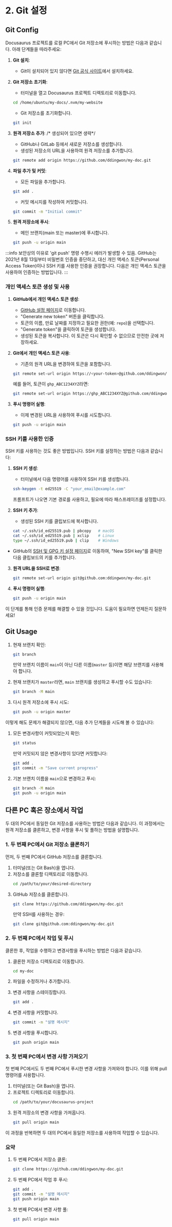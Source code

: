 # 2. Git 설정
## Git Config
Docusaurus 프로젝트를 로컬 PC에서 Git 저장소에 푸시하는 방법은 다음과 같습니다. 아래 단계들을 따라주세요:

1. **Git 설치**:
   - Git이 설치되어 있지 않다면 [Git 공식 사이트](https://git-scm.com/)에서 설치하세요.

2. **Git 저장소 초기화**:
   - 터미널을 열고 Docusaurus 프로젝트 디렉토리로 이동합니다.
   ```bash
   cd /home/ubuntu/my-docs/.nvm/my-website
   ```
   - Git 저장소를 초기화합니다.
   ```bash
   git init
   ```

3. **원격 저장소 추가**:      /* 생성되어 있으면 생략*/
   - GitHub나 GitLab 등에서 새로운 저장소를 생성합니다.
   - 생성된 저장소의 URL을 사용하여 원격 저장소를 추가합니다.
   ```bash
   git remote add origin https://github.com/ddingwon/my-doc.git
   ```

4. **파일 추가 및 커밋**:
   - 모든 파일을 추가합니다.
   ```bash
   git add .
   ```
   - 커밋 메시지를 작성하여 커밋합니다.
   ```bash
   git commit -m "Initial commit"
   ```

5. **원격 저장소에 푸시**:
   - 메인 브랜치(main 또는 master)에 푸시합니다.
   ```bash
   git push -u origin main
   ```

:::info
보안상의 이유로 'git push' 명령 수행시 에러가 발생할 수 있음. GitHub는 2021년 8월 13일부터 비밀번호 인증을 중단하고, 대신 개인 액세스 토큰(Personal Access Token)이나 SSH 키를 사용한 인증을 권장합니다. 다음은 개인 액세스 토큰을 사용하여 인증하는 방법입니다.
:::


### 개인 액세스 토큰 생성 및 사용

1. **GitHub에서 개인 액세스 토큰 생성**:
   - [GitHub 설정 페이지](https://github.com/settings/tokens)로 이동합니다.
   - "Generate new token" 버튼을 클릭합니다.
   - 토큰의 이름, 만료 날짜를 지정하고 필요한 권한(예: `repo`)을 선택합니다.
   - "Generate token"을 클릭하여 토큰을 생성합니다.
   - 생성된 토큰을 복사합니다. 이 토큰은 다시 확인할 수 없으므로 안전한 곳에 저장하세요.

2. **Git에서 개인 액세스 토큰 사용**:
   - 기존의 원격 URL을 변경하여 토큰을 포함합니다.
   ```bash
   git remote set-url origin https://<your-token>@github.com/ddingwon/my-doc.git
   ```
   예를 들어, 토큰이 `ghp_ABC1234XYZ`라면:
   ```bash
   git remote set-url origin https://ghp_ABC1234XYZ@github.com/ddingwon/my-doc.git
   ```

3. **푸시 명령어 실행**:
   - 이제 변경된 URL을 사용하여 푸시를 시도합니다.
   ```bash
   git push -u origin main
   ```

### SSH 키를 사용한 인증

SSH 키를 사용하는 것도 좋은 방법입니다. SSH 키를 설정하는 방법은 다음과 같습니다:

1. **SSH 키 생성**:
   - 터미널에서 다음 명령어를 사용하여 SSH 키를 생성합니다.
   ```bash
   ssh-keygen -t ed25519 -C "your_email@example.com"
   ```
   프롬프트가 나오면 기본 경로를 사용하고, 필요에 따라 패스프레이즈를 설정합니다.

2. **SSH 키 추가**:
   - 생성된 SSH 키를 클립보드에 복사합니다.
   ```bash
   cat ~/.ssh/id_ed25519.pub | pbcopy   # macOS
   cat ~/.ssh/id_ed25519.pub | xclip    # Linux
   type ~/.ssh/id_ed25519.pub | clip    # Windows
   ```

- GitHub의 [SSH 및 GPG 키 설정 페이지](https://github.com/settings/keys)로 이동하여, "New SSH key"를 클릭한 다음 클립보드의 키를 추가합니다.

3. **원격 URL을 SSH로 변경**:
   ```bash
   git remote set-url origin git@github.com:ddingwon/my-doc.git
   ```

4. **푸시 명령어 실행**:
   ```bash
   git push -u origin main
   ```

이 단계를 통해 인증 문제를 해결할 수 있을 것입니다. 도움이 필요하면 언제든지 질문하세요!


## Git Usage

1. 현재 브랜치 확인:
   ```bash
   git branch
   ```
   만약 브랜치 이름이 `main`이 아닌 다른 이름(`master` 등)이면 해당 브랜치를 사용해야 합니다.

2. 현재 브랜치가 `master`라면, `main` 브랜치를 생성하고 푸시할 수도 있습니다:
   ```bash
   git branch -M main
   ```

3. 다시 원격 저장소에 푸시 시도:
   ```bash
   git push -u origin master
   ```

이렇게 해도 문제가 해결되지 않으면, 다음 추가 단계들을 시도해 볼 수 있습니다:

1. 모든 변경사항이 커밋되었는지 확인:
   ```bash
   git status
   ```
   만약 커밋되지 않은 변경사항이 있다면 커밋합니다:
   ```bash
   git add .
   git commit -m "Save current progress"
   ```

2. 기본 브랜치 이름을 `main`으로 변경하고 푸시:
   ```bash
   git branch -M main
   git push -u origin main
   ```

## 다른 PC 혹은 장소에서 작업

두 대의 PC에서 동일한 Git 저장소를 사용하는 방법은 다음과 같습니다. 이 과정에서는 원격 저장소를 클론하고, 변경 사항을 푸시 및 풀하는 방법을 설명합니다.

### 1. 두 번째 PC에서 Git 저장소 클론하기
먼저, 두 번째 PC에서 GitHub 저장소를 클론합니다.

1. 터미널(또는 Git Bash)을 엽니다.
2. 저장소를 클론할 디렉토리로 이동합니다.
   ```bash
   cd /path/to/your/desired-directory
   ```
3. GitHub 저장소를 클론합니다.
   ```bash
   git clone https://github.com/ddingwon/my-doc.git
   ```
   만약 SSH를 사용하는 경우:
   ```bash
   git clone git@github.com:ddingwon/my-doc.git
   ```

### 2. 두 번째 PC에서 작업 및 푸시
클론한 후, 작업을 수행하고 변경사항을 푸시하는 방법은 다음과 같습니다.

1. 클론한 저장소 디렉토리로 이동합니다.
   ```bash
   cd my-doc
   ```

2. 파일을 수정하거나 추가합니다.

3. 변경 사항을 스테이징합니다.
   ```bash
   git add .
   ```

4. 변경 사항을 커밋합니다.
   ```bash
   git commit -m "설명 메시지"
   ```

5. 변경 사항을 푸시합니다.
   ```bash
   git push origin main
   ```

### 3. 첫 번째 PC에서 변경 사항 가져오기
첫 번째 PC에서도 두 번째 PC에서 푸시한 변경 사항을 가져와야 합니다. 이를 위해 pull 명령어를 사용합니다.

1. 터미널(또는 Git Bash)을 엽니다.
2. 프로젝트 디렉토리로 이동합니다.
   ```bash
   cd /path/to/your/docusaurus-project
   ```
3. 원격 저장소의 변경 사항을 가져옵니다.
   ```bash
   git pull origin main
   ```

이 과정을 반복하면 두 대의 PC에서 동일한 저장소를 사용하여 작업할 수 있습니다.

### 요약
1. 두 번째 PC에서 저장소 클론:
   ```bash
   git clone https://github.com/ddingwon/my-doc.git
   ```

2. 두 번째 PC에서 작업 후 푸시:
   ```bash
   git add .
   git commit -m "설명 메시지"
   git push origin main
   ```

3. 첫 번째 PC에서 변경 사항 풀:
   ```bash
   git pull origin main
   ```

